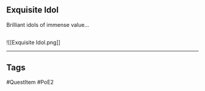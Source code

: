 ## Exquisite Idol
Brilliant idols of immense value...
## 
![[Exquisite Idol.png]]

---
## Tags
#QuestItem
#PoE2